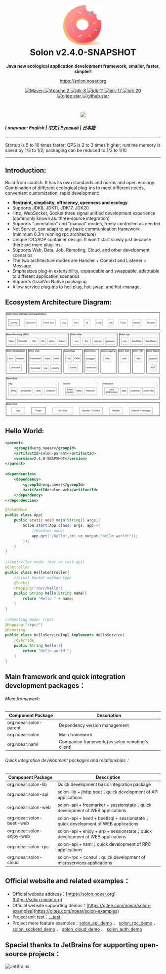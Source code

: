 <h1 align="center" style="text-align:center;">
<img src="solon_icon.png" width="128" />
<br />
Solon v2.4.0-SNAPSHOT
</h1>
<p align="center">
	<strong>Java new ecological application development framework, smaller, faster, simpler!</strong>
</p>
<p align="center">
	<a href="https://solon.noear.org/">https://solon.noear.org</a>
</p>

<p align="center">
    <a target="_blank" href="https://central.sonatype.com/search?q=org.noear%2520solon-parent">
        <img src="https://img.shields.io/maven-central/v/org.noear/solon.svg?label=Maven%20Central" alt="Maven" />
    </a>
    <a target="_blank" href="https://www.apache.org/licenses/LICENSE-2.0.txt">
		<img src="https://img.shields.io/:License-Apache2-blue.svg" alt="Apache 2" />
	</a>
    <a target="_blank" href="https://www.oracle.com/java/technologies/javase/javase-jdk8-downloads.html">
		<img src="https://img.shields.io/badge/JDK-8-green.svg" alt="jdk-8" />
	</a>
    <a target="_blank" href="https://www.oracle.com/java/technologies/javase/jdk11-archive-downloads.html">
		<img src="https://img.shields.io/badge/JDK-11-green.svg" alt="jdk-11" />
	</a>
    <a target="_blank" href="https://www.oracle.com/java/technologies/javase/jdk17-archive-downloads.html">
		<img src="https://img.shields.io/badge/JDK-17-green.svg" alt="jdk-17" />
	</a>
    <a target="_blank" href="https://www.oracle.com/java/technologies/javase/jdk20-archive-downloads.html">
		<img src="https://img.shields.io/badge/JDK-20-green.svg" alt="jdk-20" />
	</a>
    <br />
    <a target="_blank" href='https://gitee.com/noear/solon/stargazers'>
		<img src='https://gitee.com/noear/solon/badge/star.svg' alt='gitee star'/>
	</a>
    <a target="_blank" href='https://github.com/noear/solon/stargazers'>
		<img src="https://img.shields.io/github/stars/noear/solon.svg?logo=github" alt="github star"/>
	</a>
</p>

<br/>
<p align="center">
	<a href="https://jq.qq.com/?_wv=1027&k=kjB5JNiC">
	<img src="https://img.shields.io/badge/QQ交流群-22200020-orange"/></a>
</p>

##### Language: English | [中文](README.md) | [Русский](README_RU.md) | [日本語](README_JP.md)

<hr />

Startup is 5 to 10 times faster; QPS is 2 to 3 times higher; runtime memory is saved by 1/3 to 1/2; packaging can be reduced to 1/2 to 1/10

<hr />

## Introduction:

Build from scratch. It has its own standards and norms and open ecology. Combination of different ecological plug-ins to meet different needs, convenient customization, rapid development:

* **Restraint, simplicity, efficiency, openness and ecology**
* Supports JDK8, JDK11, JDK17, JDK20
* Http, WebSocket, Socket three signal unified development experience (commonly known as: three-source integration)
* Supports "annotation" and "manual" modes, freely controlled as needed
* Not Servlet, can adapt to any basic communication framework (minimum 0.3m running rpc architecture)
* Unique IOC/AOP container design. It won't start slowly just because there are more plug-ins
* Supports Web, Data, Job, Remoting, Cloud, and other development scenarios
* The two architecture modes are Handler + Context and Listener + Message
* Emphasizes plug-in extensibility, expandable and swappable, adaptable to different application scenarios
* Supports GraalVm Native packaging
* Allow service plug-ins to hot-plug, hot-swap, and hot-manage.

## Ecosystem Architecture Diagram:

<img src="solon_schema.png" width="700" />

## Hello World:

```xml
<parent>
    <groupId>org.noear</groupId>
    <artifactId>solon-parent</artifactId>
    <version>2.4.0-SNAPSHOT</version>   
</parent>

<dependencies>
    <dependency>
        <groupId>org.noear</groupId>
        <artifactId>solon-web</artifactId>
    </dependency>
</dependencies>
```

```java
@SolonMain
public class App{
    public static void main(String[] args){
        Solon.start(App.class, args, app->{
            //Handler mode:
            app.get("/hello",(c)->c.output("Hello world!"));
        });
    }
}

//Controller mode: (mvc or rest-api)
@Controller
public class HelloController{
    //Limit Socket method type
    @Socket
    @Mapping("/mvc/hello")
    public String hello(String name){
        return "Hello " + name;
    }
}

//Remoting mode: (rpc)
@Mapping("/rpc/")
@Remoting
public class HelloServiceImpl implements HelloService{
    @Override
    public String hello(){
        return "Hello world!";
    }
}
```

## Main framework and quick integration development packages：

###### Main framework:

| Component Package                    | Description                          |
|------------------------|-----------------------------|
| org.noear:solon-parent | Dependency version management                      |
| org.noear:solon        | Main framework                         |
| org.noear:nami         | Companion framework (as solon remoting's client) |

###### Quick integration development packages and relationships：

| Component Package                       | Description                                                    |
|---------------------------|-------------------------------------------------------|
| org.noear:solon-lib       | Quick development basic integration package                                             |
| org.noear:solon-api       | solon-lib + jlhttp boot；quick development of API applications                       |
| org.noear:solon-web       | solon-api + freemarker + sessionstate；quick development of WEB applications       |
| org.noear:solon-beetl-web | solon-api + beetl + beetlsql + sessionstate；quick development of WEB applications |
| org.noear:solon-enjoy-web | solon-api + enjoy + arp + sessionstate；quick development of WEB applications      |
| org.noear:solon-rpc       | solon-api + nami；quick development of RPC applications                            |
| org.noear:solon-cloud     | solon-rpc + consul；quick development of microservices applications                          |


## Official website and related examples：

* Official website address：[https://solon.noear.org](https://solon.noear.org)
* Official website supporting demos：[https://gitee.com/noear/solon-examples](https://gitee.com/noear/solon-examples)
* Project unit test：[__test](./__test/)
* Project more feature examples：[solon_api_demo](https://gitee.com/noear/solon_api_demo)  、 [solon_rpc_demo](https://gitee.com/noear/solon_rpc_demo) 、 [solon_socketd_demo](https://gitee.com/noear/solon_socketd_demo) 、 [solon_cloud_demo](https://gitee.com/noear/solon_cloud_demo) 、 [solon_auth_demo](https://gitee.com/noear/solon_auth_demo)

## Special thanks to JetBrains for supporting open-source projects：

<a href="https://jb.gg/OpenSourceSupport">
  <img src="https://user-images.githubusercontent.com/8643542/160519107-199319dc-e1cf-4079-94b7-01b6b8d23aa6.png" align="left" height="100" width="100"  alt="JetBrains">
</a>

